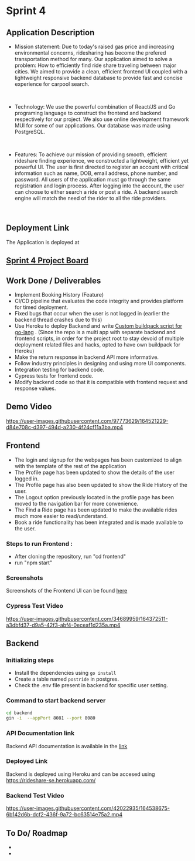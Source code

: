 
# Sprint 4

## Application Description

- Mission statement:
Due to today's raised gas price and increasing environmental concerns, ridesharing has become the prefered transportation method for many. 
Our application aimed to solve a problem: How to efficiently find ride share traveling between major cities. 
We aimed to provide a clean, efficient frontend UI coupled with a lightweight responsive backend database to provide fast and concise experience for carpool search.
<br/>

- Technology:
We use the powerful combination of React/JS and Go programing language to construct the frontend and backend respectively for our project. 
We also use online development framework MUI for some of our applications. Our database was made using PostgreSQL. 
<br/>

- Features:
To achieve our mission of providing smooth, efficient rideshare finding experience, we constructed a lightweight, efficient yet powerful UI. 
The user is first directed to register an account with critical information such as name, DOB, email address, phone number, and password. 
All users of the application must go through the same registration and login process. 
After logging into the account, the user can choose to either search a ride or post a ride. 
A backend search engine will match the need of the rider to all the ride providers.
<br/>

## Deployment Link

The Application is deployed at 

## [Sprint 4 Project Board](https://github.com/gvskalyan/rideshare/projects/4)

## Work Done / Deliverables

- Implement Booking History (Feature)
- CI/CD pipeline that evaluates the code integrity and provides platform for timed deployment.
- Fixed bugs that occur when the user is not logged in (earlier the backend thread crashes due to this)
- Use Heroku to deploy Backend and write [Custom buildpack script for go-lang](https://github.com/gvskalyan/heroku-buildpack-go) . (Since the repo is a multi app with separate backend and frontend scripts, in order for the project root to stay devoid of multiple deployment related files and hacks, opted to have own buildpack for Heroku)
- Make the return response in backend API more informative.
- Follow industry principles in designing and using more UI components.
- Integration testing for backend code.
- Cypress tests for frontend code.
- Modify backend code so that it is compatible with frontend request and response values.

## Demo Video




https://user-images.githubusercontent.com/97773629/164521229-d84e708c-d397-494d-a230-4f24cf11a3ba.mp4




## Frontend

- The login and signup for the webpages has been customized to align with the template of the rest of the application
- The Profile page has been updated to show the details of the user logged in.
- The Profile page has also been updated to show the Ride History of the user.
- The Logout option previously located in the profile page has been moved to the navigation bar for more convenience.
- The Find a Ride page has been updated to make the available rides much more easier to read/understand.
- Book a ride functionality has been integrated and is made available to the user.

### Steps to run Frontend : 
- After cloning the repository, run "cd frontend"
- run "npm start"

### Screenshots

Screenshots of the Frontend UI can be found [here](frontend/Sprint4Frontend.md)

### Cypress Test Video

https://user-images.githubusercontent.com/34689959/164372511-a3dbfd37-d9a5-42f3-abf4-0eceaf1d235a.mp4


## Backend

### Initializing steps

- Install the dependencies using `go install`
- Create a table named `postride` in postgres.
- Check the .env file present in backend for specific user setting.

### Command to start backend server

```bash
cd backend
gin -i  --appPort 8081 --port 8080
```

### API Documentation link

Backend API documentation is available in the [link](backend/backend_doc.md)

### Deployed Link

Backend is deployed using Heroku and can be accesed using https://rideshare-se.herokuapp.com/

### Backend Test Video



https://user-images.githubusercontent.com/42022935/164538675-6b142d6b-dcf2-436f-9a72-bc63514e75a2.mp4



## To Do/ Roadmap

- 
- 

